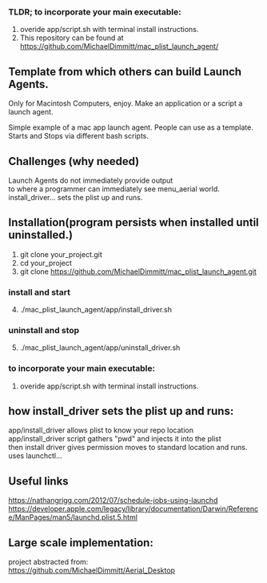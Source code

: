 ### TLDR; to incorporate your main executable:
1) overide app/script.sh with terminal install instructions.
2) This repository can be found at https://github.com/MichaelDimmitt/mac_plist_launch_agent/

## Template from which others can build Launch Agents.
Only for Macintosh Computers, enjoy.
Make an application or a script a launch agent.

Simple example of a mac app launch agent. People can use as a template.
<br>Starts and Stops via different bash scripts.

## Challenges (why needed)
Launch Agents do not immediately provide output<br>
to where a programmer can immediately see menu_aerial world.<br>
install_driver... sets the plist up and runs.

## Installation(program persists when installed until uninstalled.)
1) git clone your_project.git
2) cd your_project
3) git clone https://github.com/MichaelDimmitt/mac_plist_launch_agent.git

### install and start 
4) ./mac_plist_launch_agent/app/install_driver.sh
### uninstall and stop
5) ./mac_plist_launch_agent/app/uninstall_driver.sh

### to incorporate your main executable:
1) overide app/script.sh with terminal install instructions.

## how install_driver sets the plist up and runs:
app/install_driver allows plist to know your repo location<br>
app/install_driver script gathers "pwd" and injects it into the plist<br>
then install driver gives permission moves to standard location and runs.<br>
uses launchctl...


## Useful links

https://nathangrigg.com/2012/07/schedule-jobs-using-launchd<br>
https://developer.apple.com/legacy/library/documentation/Darwin/Reference/ManPages/man5/launchd.plist.5.html

## Large scale implementation:
project abstracted from:<br>
https://github.com/MichaelDimmitt/Aerial_Desktop
